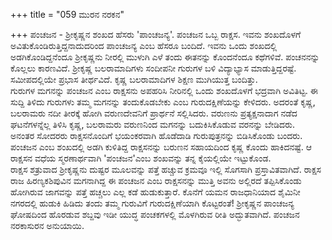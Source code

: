 +++
title = "059 ಮುರನ ನರಕನ"

+++
ಪಂಚಜನ - ಶ್ರೀಕೃಷ್ಣನ ಶಂಖದ ಹೆಸರು 'ಪಾಂಚಜನ್ಯ'. ಪಂಚಜನ ಒಬ್ಬ ರಾಕ್ಷಸ. ಇವನು ಶಂಖದೊಳಗೆ ಅವಿತುಕೊಂಡಿರುತ್ತಿದ್ದನಾದುದರಿಂದ ಪಾಂಚಜನ್ಯ ಎಂಬ ಹೆಸರೂ ಬಂದಿದೆ. ಇವನು ಒಂದು ಶಂಖದಲ್ಲಿ ಅಡಗಿಕೊಂಡಿದ್ದನೆಂದೂ ಶ್ರೀಕೃಷ್ಣನು ನೀರಲ್ಲಿ ಮುಳುಗಿ ಎಳೆ ತಂದು ಈತನನ್ನು ಕೊಂದನೆಂದೂ ಕಥೆಗಳಿವೆ. ಪಂಚನನನ್ನು ಕೊಲ್ಲಲು ಕಾರಣವಿದೆ. ಶ್ರೀಕೃಷ್ಣ ಬಲರಾಮಾದಿಗಳು ಸಂದೀಪನೀ ಗುರುಗಳ ಬಳಿ ವಿದ್ಯಾಭ್ಯಾಸ ಮಾಡುತ್ತಿದ್ದರಷ್ಟೆ. ಸಮೀಪದಲ್ಲಿಯೇ ಪ್ರಭಾಸ ತೀರ್ಥವಿದೆ. ಕೃಷ್ಣ ಬಲರಾಮಾದಿಗಳ ಶಿಕ್ಷಣ ಮುಗಿಯುತ್ತ ಬಂದಿತ್ತು.  
ಗುರುಗಳ ಮಗನನ್ನು ಪಂಚಜನ ಎಂಬ ರಾಕ್ಷಸನು ಅಪಹರಿಸಿ ನೀರಿನಲ್ಲಿ ಒಂದು ಶಂಖದೊಳಗೆ ಭದ್ರವಾಗಿ ಅವಿತಿಟ್ಟ. ಈ ಸುದ್ದಿ ತಿಳಿದು ಗುರುಗಳು ತಮ್ಮ ಮಗನನ್ನು ತಂದುಕೊಡಬೇಕು ಎಂಬ ಗುರುದಕ್ಷಿಣೆಯನ್ನು ಕೇಳಿದರು. ಅದರಂತೆ ಕೃಷ್ಣ, ಬಲರಾಮರು ನದೀ ತೀರಕ್ಕೆ ಹೋಗಿ ವರುಣದೇವನಿಗೆ ಪ್ರಾರ್ಥನೆ ಸಲ್ಲಿಸಿದರು. ವರುಣನು ಪ್ರತ್ಯಕ್ಷನಾದಾಗ ನಡೆದ ಘಟನೆಗಳನ್ನೆಲ್ಲ ತಿಳಿಸಿ ಕೃಷ್ಣ, ಬಲರಾಮರು ವರುಣನಿಂದ ಮಗನನ್ನು ಬದುಕಿಸಿಕೊಡುವ ವರನನ್ನು ಬೇಡಿದರು.  
ಅನಂತರ ಸೋದರರು ರಾಕ್ಷಸನೊಂದಿಗೆ ಭಯಂಕರವಾಗಿ ಹೊಡೆದಾಡಿ ಗುರುಪುತ್ರನನ್ನು ಬಿಡಿಸಿಕೊಂಡು ಬಂದರು. ಪಂಚಜನ ಎಂಬ ಶಂಖದಲ್ಲಿ ಅಡಗಿ ಕುಳಿತಿದ್ದ ರಾಕ್ಷಸನನ್ನು ಬರುಣನ ಸಹಾಯದಿಂದ ಕೃಷ್ಣ ಕೊಂದು ಹಾಕಿದನಷ್ಟೆ. ಆ ರಾಕ್ಷಸನ ವಧೆಯ ಸ್ಮರಣಾರ್ಥವಾಗಿ 'ಪಂಚಜನ'ಎಂಬ ಶಂಖವನ್ನು ತನ್ನ ಕೈಯಲ್ಲಿಯೇ ಇಟ್ಟುಕೊಂಡ.  
ರಾಕ್ಷಸ ಶತ್ರುವಾದ ಶ್ರೀಕೃಷ್ಣನು ದುಷ್ಟರ ಮೂಲವನ್ನು ಪತ್ತೆ ಹಚ್ಚುವ ಕ್ರಮವೂ ಇಲ್ಲಿ ಸೊಗಸಾಗಿ ಪ್ರಸ್ತಾವಿತವಾಗಿದೆ. ರಾಕ್ಷಸ ರಾಜ ಹಿರಣ್ಯಕಶಿಪುವಿನ ಮಗನಾಗಿದ್ದ ಈ ಪಂಚಜನ ಎಂಬ ರಾಕ್ಷಸನನ್ನು ಮುತ್ತಿ ಅವನು ಅಲ್ಲಿರದೆ ತಪ್ಪಿಸಿಕೊಂಡು ಹೋಗಿರುವ ಜಾಗವನ್ನು ಪತ್ತೆ ಹಚ್ಚಲು ಎಲ್ಲ ಕಡೆ ಹುಡುಕುತ್ತಾರೆ. ಕೊನೆಗೆ ಯಮನ ರಾಜಧಾನಿಯಾದ ಶೈಮಿನೀ ನಗರದಲ್ಲಿ ಹುಡುಕಿ ಹಿಡಿದು ತಂದು ತಮ್ಮ ಗುರುವಿಗೆ ಗುರುದಕ್ಷಿಣೆಯಾಗಿ ಕೊಟ್ಟರಂತೆ! ಶ್ರೀಕೃಷ್ಣನ ಪಾಂಚಜನ್ಯ ಘೋಷದಿಂದ ಹೊರಡುವ ಶಬ್ದವು ಇಡೀ ಯುದ್ಧ ಪಂಚಕಗಳಲ್ಲಿ ಮೊಳಗಿರುವ ರೀತಿ ಅದ್ಭುತವಾಗಿದೆ. ಪಂಚಜನ ನರಕಾಸುರನ ಅನುಯಾಯಿ.